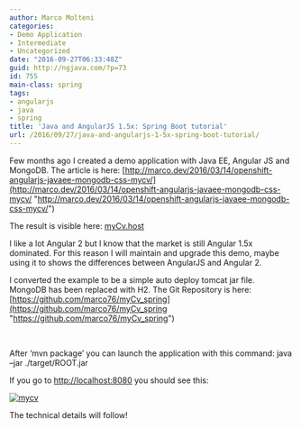 ```yaml
---
author: Marco Molteni
categories:
- Demo Application
- Intermediate
- Uncategorized
date: "2016-09-27T06:33:48Z"
guid: http://ngjava.com/?p=73
id: 755
main-class: spring
tags:
- angularjs
- java
- spring
title: 'Java and AngularJS 1.5x: Spring Boot tutorial'
url: /2016/09/27/java-and-angularjs-1-5x-spring-boot-tutorial/
---
```

Few months ago I created a demo application with Java EE, Angular JS and MongoDB. The article is here: [http://marco.dev/2016/03/14/openshift-angularjs-javaee-mongodb-css-mycv/](http://marco.dev/2016/03/14/openshift-angularjs-javaee-mongodb-css-mycv/ "http://marco.dev/2016/03/14/openshift-angularjs-javaee-mongodb-css-mycv/")

The result is visible here: <a href="http://myCv.host" target="_blank">myCv.host</a>

I like a lot Angular 2 but I know that the market is still Angular 1.5x dominated. For this reason I will maintain and upgrade this demo, maybe using it to shows the differences between AngularJS and Angular 2.

I converted the example to be a simple auto deploy tomcat jar file. MongoDB has been replaced with H2. The Git Repository is here: [https://github.com/marco76/myCv_spring](https://github.com/marco76/myCv_spring "https://github.com/marco76/myCv_spring")

&nbsp;

After ‘mvn package’ you can launch the application with this command: java –jar ./target/ROOT.jar

If you go to <http://localhost:8080> you should see this:

[<img style="background-image: none; padding-top: 0px; padding-left: 0px; display: inline; padding-right: 0px; border: 0px;" title="mycv" src="/assets/img/uploads/2016/09/mycv_thumb.png?resize=551%2C480" alt="mycv" border="0" data-recalc-dims="1" />](https://marco.dev/assets/img/wp-content/uploads/2016/09/mycv.png)

The technical details will follow!